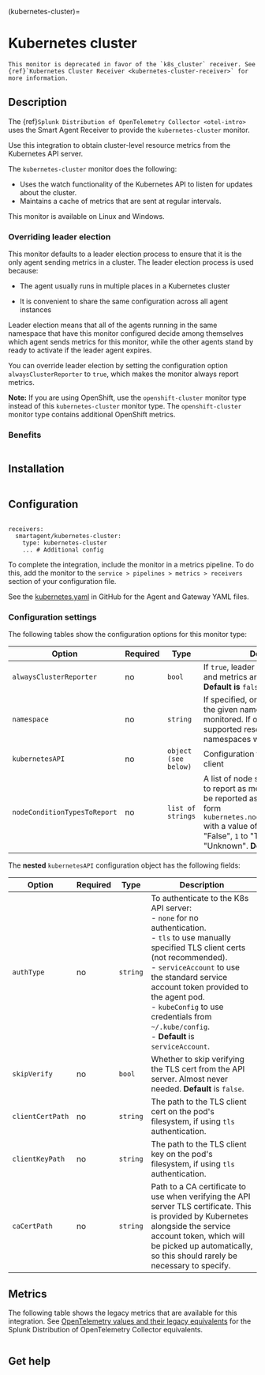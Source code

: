 (kubernetes-cluster)=

# Kubernetes cluster

<meta name="description" content="Use this Splunk Observability Cloud integration for the Kubernetes cluster monitor. See benefits, install, configuration, and metrics">

```{note}
This monitor is deprecated in favor of the `k8s_cluster` receiver. See {ref}`Kubernetes Cluster Receiver <kubernetes-cluster-receiver>` for more information.
```

## Description

The {ref}`Splunk Distribution of OpenTelemetry Collector <otel-intro>` uses the Smart Agent Receiver to provide the `kubernetes-cluster` monitor.

Use this integration to obtain cluster-level resource metrics from the Kubernetes API server.

The `kubernetes-cluster` monitor does the following:

- Uses the watch functionality of the Kubernetes API to listen for updates about the cluster.
- Maintains a cache of metrics that are sent at regular intervals.

This monitor is available on Linux and Windows.

### Overriding leader election

This monitor defaults to a leader election process to ensure that it is the only agent sending metrics in a cluster. The leader election process is used because:
- The agent usually runs in multiple places in a Kubernetes cluster

- It is convenient to share the same configuration across all agent instances

Leader election means that all of the agents running in the same namespace that have this monitor configured decide among themselves which agent sends metrics for this monitor, while the other agents stand by ready to activate if the leader agent expires.

You can override leader election by setting the configuration option `alwaysClusterReporter` to `true`, which makes the monitor always report metrics.

**Note:** If you are using OpenShift, use the ``openshift-cluster`` monitor type instead of this ``kubernetes-cluster`` monitor type. The ``openshift-cluster`` monitor type contains additional OpenShift metrics.


### Benefits

```{include} /_includes/benefits.md
```

##  Installation


```{include} /_includes/collector-installation.md
```

## Configuration

```{include} /_includes/configuration.md
```

```
receivers:
  smartagent/kubernetes-cluster:
    type: kubernetes-cluster
    ... # Additional config
```

To complete the integration, include the monitor in a metrics pipeline. To do this, add the monitor to the `service > pipelines > metrics > receivers` section of your configuration file.

See the [kubernetes.yaml](https://github.com/signalfx/splunk-otel-collector/tree/main/examples/kubernetes-yaml) in GitHub for the Agent and Gateway YAML files.

### Configuration settings

The following tables show the configuration options for this monitor type:

| Option | Required | Type | Description |
| --- | --- | --- | --- |
| `alwaysClusterReporter` | no | `bool` | If `true`, leader election is skipped and metrics are always reported. **Default is** `false`. |
| `namespace` | no | `string` | If specified, only resources within the given namespace will be monitored. If omitted (blank), all supported resources across all namespaces will be monitored. |
| `kubernetesAPI` | no | `object (see below)` | Configuration for the Kubernetes API client |
| `nodeConditionTypesToReport` | no | `list of strings` | A list of node status condition types to report as metrics. The metrics will be reported as data points of the form `kubernetes.node_<type_snake_cased>` with a value of `0` corresponding to "False", `1` to "True", and `-1` to "Unknown". **Default** is `[Ready]`. |

The **nested** `kubernetesAPI` configuration object has the following fields:

| Option | Required | Type | Description |
| --- | --- | --- | --- |
| `authType` | no | `string` | To authenticate to the K8s API server: <br> - `none` for no authentication.<br> - `tls` to use manually specified TLS client certs (not recommended). <br> - `serviceAccount` to use the standard service account token provided to the agent pod. <br> - `kubeConfig` to use credentials from `~/.kube/config`. <br> - **Default** is `serviceAccount`. | |
| `skipVerify` | no | `bool` | Whether to skip verifying the TLS cert from the API server. Almost never needed. **Default** is `false`. |
| `clientCertPath` | no | `string` | The path to the TLS client cert on the pod's filesystem, if using `tls` authentication. |
| `clientKeyPath` | no | `string` | The path to the TLS client key on the pod's filesystem, if using `tls` authentication. |
| `caCertPath` | no | `string` | Path to a CA certificate to use when verifying the API server TLS certificate. This is provided by Kubernetes alongside the service account token, which will be picked up automatically, so this should rarely be necessary to specify. |

## Metrics

The following table shows the legacy metrics that are available for this integration. See [OpenTelemetry values and their legacy equivalents](https://docs.splunk.com/Observability/gdi/opentelemetry/legacy-otel-mappings.html#opentelemetry-values-and-their-legacy-equivalents) for the Splunk Distribution of OpenTelemetry Collector equivalents.

<div class="metrics-yaml" url="https://raw.githubusercontent.com/signalfx/signalfx-agent/main/pkg/monitors/kubernetes/cluster/metadata.yaml"></div>

```{include} /_includes/metric-defs.md
```

## Get help

```{include} /_includes/troubleshooting.md
```
